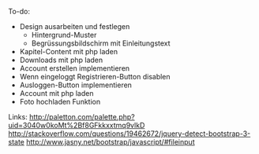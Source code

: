 To-do:
- Design ausarbeiten und festlegen
	- Hintergrund-Muster
	- Begrüssungsbildschirm mit Einleitungstext
- Kapitel-Content mit php laden
- Downloads mit php laden
- Account erstellen implementieren
- Wenn eingeloggt Registrieren-Button disablen
- Ausloggen-Button implementieren
- Account mit php laden
- Foto hochladen Funktion


Links:
http://paletton.com/palette.php?uid=3040w0koMt%2Bf8GFkkxxtmq9vlkD
http://stackoverflow.com/questions/19462672/jquery-detect-bootstrap-3-state
http://www.jasny.net/bootstrap/javascript/#fileinput



